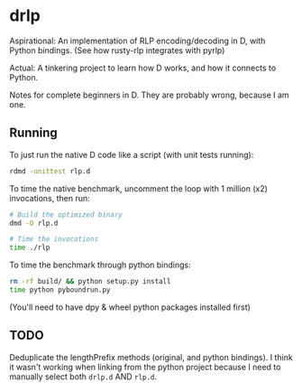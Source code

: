 drlp
====

Aspirational: An implementation of RLP encoding/decoding in D, with Python bindings. (See how
rusty-rlp integrates with pyrlp)

Actual: A tinkering project to learn how D works, and how it connects to Python.

Notes for complete beginners in D. They are probably wrong, because I am one.

Running
-------

To just run the native D code like a script (with unit tests running):
```sh
rdmd -unittest rlp.d
```

To time the native benchmark, uncomment the loop with 1 million (x2) invocations, then run:
```sh
# Build the optimized binary
dmd -O rlp.d

# Time the invocations
time ./rlp
```

To time the benchmark through python bindings:
```sh
rm -rf build/ && python setup.py install
time python pyboundrun.py
```
(You'll need to have dpy & wheel python packages installed first)

TODO
----

Deduplicate the lengthPrefix methods (original, and python bindings). I think it wasn't working when
linking from the python project because I need to manually select both `drlp.d` AND `rlp.d`.
